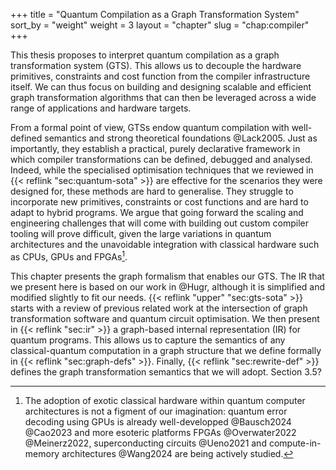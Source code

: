 +++
title = "Quantum Compilation as a Graph Transformation System"
sort_by = "weight"
weight = 3
layout = "chapter"
slug = "chap:compiler"
+++

This thesis proposes to interpret quantum compilation as a graph
transformation system (GTS).
This allows us to decouple the hardware primitives, constraints and cost function
from the compiler infrastructure itself.
We can thus focus on building and designing scalable and efficient graph
transformation algorithms that can then be leveraged across a wide range of
applications and hardware targets.

From a formal point of view, GTSs endow quantum compilation with
well-defined semantics and strong theoretical foundations @Lack2005.
Just as importantly, they establish a practical, purely
declarative framework in which compiler transformations can be defined, debugged
and analysed.
Indeed, while the specialised optimisation techniques that we reviewed in
{{< reflink "sec:quantum-sota" >}} are effective for the scenarios they
were designed for, these methods are hard to generalise.
They struggle to incorporate new primitives, constraints
or cost functions and are hard to adapt to hybrid programs.
We argue that going forward the scaling and engineering challenges
that will come with building out custom compiler tooling will prove difficult,
given the large variations in quantum architectures and the unavoidable
integration with classical hardware such as CPUs, GPUs and FPGAs[^whyfpga].
[^whyfpga]: The adoption of exotic classical hardware within quantum computer
architectures is not a figment of
our imagination: quantum error decoding using GPUs is already
well-developped @Bausch2024 @Cao2023 and more esoteric platforms
FPGAs @Overwater2022 @Meinerz2022, superconducting circuits @Ueno2021 and
compute-in-memory architectures @Wang2024
are being actively studied.


This chapter presents the graph formalism that enables our GTS.
The IR that we present here is based on our work in @Hugr, although
it is simplified and modified slightly to fit our needs.
{{< reflink "upper" "sec:gts-sota" >}} starts with a review of previous
related work at the intersection of graph transformation software
and quantum circuit optimisation.
We then present in {{< reflink "sec:ir" >}}
a graph-based internal representation (IR)
for quantum programs.
This allows us to capture the semantics of any classical-quantum computation
in a graph structure that we define formally
in {{< reflink "sec:graph-defs" >}}.
Finally, {{< reflink "sec:rewrite-def" >}} defines the graph
transformation semantics that we will adopt.
Section 3.5?
